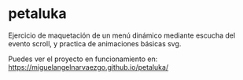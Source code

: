# petaluka
Ejercicio de maquetación de un menú dinámico mediante escucha del evento scroll, y practica de animaciones básicas svg.

Puedes ver el proyecto en funcionamiento en: https://miguelangelnarvaezgo.github.io/petaluka/

